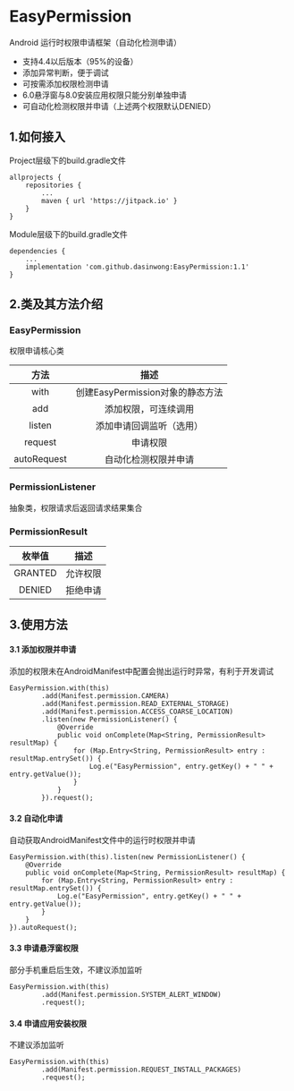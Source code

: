 # EasyPermission
Android 运行时权限申请框架（自动化检测申请）
- 支持4.4以后版本（95%的设备）
- 添加异常判断，便于调试
- 可按需添加权限检测申请
- 6.0悬浮窗与8.0安装应用权限只能分别单独申请
- 可自动化检测权限并申请（上述两个权限默认DENIED）
## 1.如何接入
Project层级下的build.gradle文件
```
allprojects {
    repositories {
        ...
        maven { url 'https://jitpack.io' }
    }
}
```
Module层级下的build.gradle文件
```
dependencies {
    ...
    implementation 'com.github.dasinwong:EasyPermission:1.1'
}
```
## 2.类及其方法介绍
### EasyPermission
权限申请核心类

| 方法 | 描述 |
| :-------------: | :-------------: |
| with | 创建EasyPermission对象的静态方法 |
| add | 添加权限，可连续调用 |
| listen | 添加申请回调监听（选用） |
| request | 申请权限 |
| autoRequest | 自动化检测权限并申请 |
### PermissionListener
抽象类，权限请求后返回请求结果集合
### PermissionResult
| 枚举值 | 描述 |
| :-------------: | :-------------: |
| GRANTED | 允许权限 |
| DENIED | 拒绝申请 |
## 3.使用方法
#### 3.1 添加权限并申请
添加的权限未在AndroidManifest中配置会抛出运行时异常，有利于开发调试
```
EasyPermission.with(this)
        .add(Manifest.permission.CAMERA)
        .add(Manifest.permission.READ_EXTERNAL_STORAGE)
        .add(Manifest.permission.ACCESS_COARSE_LOCATION)
        .listen(new PermissionListener() {
            @Override
            public void onComplete(Map<String, PermissionResult> resultMap) {
                for (Map.Entry<String, PermissionResult> entry : resultMap.entrySet()) {
                    Log.e("EasyPermission", entry.getKey() + " " + entry.getValue());
                }
            }
        }).request();
```
#### 3.2 自动化申请
自动获取AndroidManifest文件中的运行时权限并申请
```
EasyPermission.with(this).listen(new PermissionListener() {
    @Override
    public void onComplete(Map<String, PermissionResult> resultMap) {
        for (Map.Entry<String, PermissionResult> entry : resultMap.entrySet()) {
            Log.e("EasyPermission", entry.getKey() + " " + entry.getValue());
        }
    }
}).autoRequest();
```
#### 3.3 申请悬浮窗权限
部分手机重启后生效，不建议添加监听
```
EasyPermission.with(this)
        .add(Manifest.permission.SYSTEM_ALERT_WINDOW)
        .request();
```
#### 3.4 申请应用安装权限
不建议添加监听
```
EasyPermission.with(this)
        .add(Manifest.permission.REQUEST_INSTALL_PACKAGES)
        .request();
```
